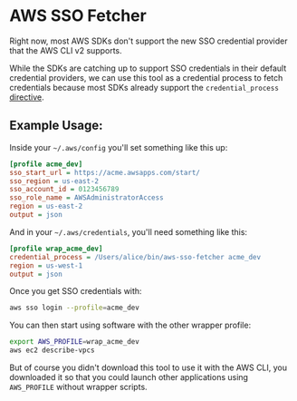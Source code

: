 # AWS SSO Fetcher

Right now, most AWS SDKs don't support the new SSO credential
provider that the AWS CLI v2 supports.

While the SDKs are catching up to support SSO credentials in their
default credential providers, we can use this tool as a credential
process to fetch credentials because most SDKs already support the
`credential_process` [directive](https://docs.aws.amazon.com/cli/latest/userguide/cli-configure-sourcing-external.html).

## Example Usage:

Inside your `~/.aws/config` you'll set something like this up:

```ini
[profile acme_dev]
sso_start_url = https://acme.awsapps.com/start/
sso_region = us-east-2
sso_account_id = 0123456789
sso_role_name = AWSAdministratorAccess
region = us-east-2
output = json
```

And in your `~/.aws/credentials`, you'll need something like this:
```ini
[profile wrap_acme_dev]
credential_process = /Users/alice/bin/aws-sso-fetcher acme_dev
region = us-west-1
output = json

```

Once you get SSO credentials with:

```bash
aws sso login --profile=acme_dev
```

You can then start using software with the other wrapper profile:

```bash
export AWS_PROFILE=wrap_acme_dev
aws ec2 describe-vpcs
```

But of course you didn't download this tool to use it with the
AWS CLI, you downloaded it so that you could launch other applications
using `AWS_PROFILE` without wrapper scripts.
